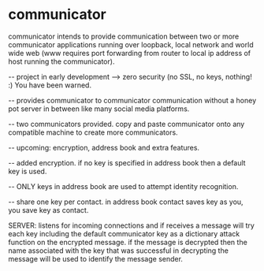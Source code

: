 # communicator
communicator intends to provide communication between two or more communicator applications running over loopback, local network and world wide web (www requires port forwarding from router to local ip address of host running the communicator). 

-- project in early development --> zero security (no SSL, no keys, nothing! :) You have been warned.

-- provides communicator to communicator communication without a honey pot server in between like many social media platforms.

-- two communicators provided. copy and paste communicator onto any compatible machine to create more communicators.

-- upcoming: encryption, address book and extra features.

-- added encryption. if no key is specified in address book then a default key is used.

-- ONLY keys in address book are used to attempt identity recognition.

-- share one key per contact. in address book contact saves key as you, you save key as contact.

SERVER:
listens for incoming connections and if receives a message will try each key including the default communicator key as a dictionary attack function on the encrypted message. if the message is decrypted then the name associated with the key that was successful in decrypting the message will be used to identify the message sender.

